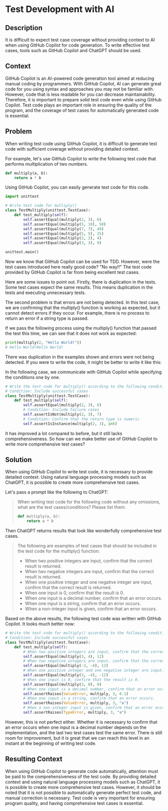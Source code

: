 # Test Development with AI

## Description

It is difficult to expect test case coverage without providing context to AI when using GitHub Copilot for code generation.
To write effective test cases, tools such as GitHub Copilot and ChatGPT should be used.

## Context

GitHub Copilot is an AI-powered code generation tool aimed at reducing manual coding by programmers.
With GitHub Copilot, AI can generate great code for you using syntax and approaches you may not be familiar with.
However, code that is less readable for you can decrease maintainability.
Therefore, it is important to prepare solid test code even while using GitHub Copilot.
Test code plays an important role in ensuring the quality of the program, and the coverage of test cases for automatically generated code is essential.

## Problem

When writing test code using GitHub Copilot, it is difficult to generate test code with sufficient coverage without providing detailed context.

For example, let's use GitHub Copilot to write the following test code that performs multiplication of two numbers.

```py
def multiply(a, b):
    return a * b
```

Using GitHub Copilot, you can easily generate test code for this code.

```py
import unittest

# Write test code for multiply()
class TestMultiply(unittest.TestCase):
    def test_multiply(self):
        self.assertEqual(multiply(2, 3), 6)
        self.assertEqual(multiply(5, 10), 50)
        self.assertEqual(multiply(7, 7), 49)
        self.assertEqual(multiply(5, 5), 25)
        self.assertEqual(multiply(2, 2), 4)
        self.assertEqual(multiply(3, 3), 9)

unittest.main()
```

Now we know that GitHub Copilot can be used for TDD.
However, were the test cases introduced here really good code?
"No way!!" The test code provided by GitHub Copilot is far from being excellent test cases.

Here are some issues to point out.
Firstly, there is duplication in the tests.
Some test cases expect the same results.
This means duplication in the tests and executing unnecessary tests.

The second problem is that errors are not being detected.
In this test case, we are confirming that the multiply() function is working as expected, but it cannot detect errors if they occur.
For example, there is no process to return an error if a string type is passed.

If we pass the following process using the multiply() function that passed the test this time, we can see that it does not work as expected:

```py
print(multiply(2, "Hello World!"))
# Hello World!Hello World!
```

There was duplication in the examples shown and errors were not being detected.
If you were to write the code, it might be better to write it like this:

In the following case, we communicate with GitHub Copilot while specifying the conditions one by one.

```py
# Write the test code for multiply() according to the following conditions.
# Condition: Include successful cases
class TestMultiply(unittest.TestCase):
    def test_multiply(self):
        self.assertEqual(multiply(2, 3), 6)
        # Condition: Include failure cases
        self.assertIsNot(multiply(2, 3), 7)
        # Condition: Confirm that the return type is numeric
        self.assertIsInstance(multiply(2, 3), int)
```

It has improved a lot compared to before, but it still lacks comprehensiveness.
So how can we make better use of GitHub Copilot to write more comprehensive test cases?

## Solution

When using GitHub Copilot to write test code, it is necessary to provide detailed context.
Using natural language processing models such as ChatGPT, it is possible to create more comprehensive test cases.

Let's pass a prompt like the following to ChatGPT:

> When writing test code for the following code without any omissions, what are the test cases/conditions? Please list them.
> ```py
> def multiply(a, b):
>     return a * b
> ```

Then ChatGPT returns results that look like wonderfully comprehensive test cases.

> The following are examples of test cases that should be included in the test code for the multiply() function:
>
> * When two positive integers are input, confirm that the correct result is returned.
> * When two negative integers are input, confirm that the correct result is returned.
> * When one positive integer and one negative integer are input, confirm that the correct result is returned.
> * When one input is 0, confirm that the result is 0.
> * When one input is a decimal number, confirm that an error occurs.
> * When one input is a string, confirm that an error occurs.
> * When a non-integer input is given, confirm that an error occurs.

Based on the above results, the following test code was written with GitHub Copilot.
It looks much better now:

```py
# Write the test code for multiply() according to the following conditions.
# Condition: Include successful cases
class TestMultiply(unittest.TestCase):
    def test_multiply(self):
        # When two positive integers are input, confirm that the correct result is returned.
        self.assertEqual(multiply(3, 4), 12)
        # When two negative integers are input, confirm that the correct result is returned.
        self.assertEqual(multiply(-3, -4), 12)
        # When one positive integer and one negative integer are input, confirm that the correct result is returned.
        self.assertEqual(multiply(3, -4), -12)
        # When one input is 0, confirm that the result is 0.
        self.assertEqual(multiply(3, 0), 0)
        # When one input is a decimal number, confirm that an error occurs.
        self.assertRaises(ValueError, multiply, 3, 0.1)
        # When one input is a string, confirm that an error occurs.
        self.assertRaises(ValueError, multiply, 3, "a")
        # When a non-integer input is given, confirm that an error occurs.
        self.assertRaises(TypeError, multiply, 3, "a")
```

However, this is not perfect either.
Whether it is necessary to confirm that an error occurs when one input is a decimal number depends on the implementation, and the last two test cases test the same error.
There is still room for improvement, but it is great that we can reach this level in an instant at the beginning of writing test code.

## Resulting Context

When using GitHub Copilot to generate code automatically, attention must be paid to the comprehensiveness of the test code.
By providing detailed context and using natural language processing models such as ChatGPT, it is possible to create more comprehensive test cases.
However, it should be noted that it is not possible to automatically generate perfect test code, and manual correction is necessary.
Test code is very important for ensuring program quality, and having comprehensive test cases is essential.

